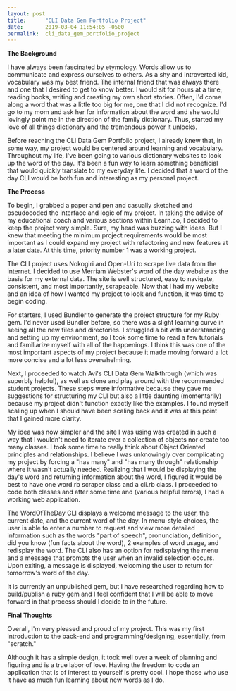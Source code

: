 ```yaml
---
layout: post
title:      "CLI Data Gem Portfolio Project"
date:       2019-03-04 11:54:05 -0500
permalink:  cli_data_gem_portfolio_project
---
```



**The Background**

I have always been fascinated by etymology. Words allow us to communicate and express ourselves to others. As a shy and introverted kid, vocabulary was my best friend. The internal friend that was always there and one that I desired to get to know better. I would sit for hours at a time, reading books, writing and creating my own short stories. Often, I'd come along a word that was a little too big for me, one that I did not recognize. I'd go to my mom and ask her for information about the word and she would lovingly point me in the direction of the family dictionary.  Thus, started my love of all things dictionary and the tremendous power it unlocks. 

Before reaching the CLI Data Gem Portfolio project, I already knew that, in some way, my project would be centered around learning and vocabulary. Throughout my life, I've been going to various dictionary websites to look up the word of the day. It's been a fun way to learn something beneficial that would quickly translate to my everyday life. I decided that a word of the day CLI would be both fun and interesting as my personal project. 

**The Process**

To begin, I grabbed a paper and pen and casually sketched and pseudocoded the interface and logic of my project. In taking the advice of my educational coach and various sections within Learn.co, I decided to keep the project very simple. Sure, my head was buzzing with ideas. But I knew that meeting the minimum project requirements would be most important as I could expand my project with refactoring and new features at a later date. At this time, priority number 1 was a working project.

The CLI project uses Nokogiri and Open-Uri to scrape live data from the internet. I decided to use Merriam Webster's word of the day website as the basis for my external data. The site is well structured, easy to navigate, consistent, and most importantly, scrapeable. Now that I had my website and an idea of how I wanted my project to look and function, it was time to begin coding. 

For starters, I used Bundler to generate the project structure for my Ruby gem. I'd never used Bundler before, so there was a slight learning curve in seeing all the new files and directories. I struggled a bit with understanding and setting up my environment, so I took some time to read a few tutorials and familiarize myself with all of the happenings. I think this was one of the most important aspects of my project because it made moving forward a lot more concise and a lot less overwhelming. 

Next, I proceeded to watch Avi's CLI Data Gem Walkthrough (which was superbly helpful), as well as clone and play around with the recommended student projects. These steps were informative because they gave me suggestions for structuring my CLI but also a little daunting (momentarily) because my project didn't function exactly like the examples. I found myself scaling up when I should have been scaling back and it was at this point that I gained more clarity.

My idea was now simpler and the site I was using was created in such a way that I wouldn't need to iterate over a collection of objects nor create too many classes. I took some time to really think about Object Oriented principles and relationships. I believe I was unknowingly over complicating my project by forcing a "has many" and "has many through" relationship where it wasn't actually needed. Realizing that I would be displaying the day's word and returning information about the word, I figured it would be best to have one word.rb scraper class and a cli.rb class. I proceeded to code both classes and after some time and (various helpful errors), I had a working web application.

The WordOfTheDay CLI displays a welcome message to the user, the current date, and the current word of the day. In menu-style choices, the user is able to enter a number to request and view more detailed information such as the words "part of speech", pronunciation, definition, did you know (fun facts about the word), 2 examples of word usage, and redisplay the word. The CLI also has an option for redisplaying the menu and a message that prompts the user when an invalid selection occurs. Upon exiting, a message is displayed, welcoming the user to return for tomorrow's word of the day. 

It is currently an unpublished gem, but I have researched regarding how to build/publish a ruby gem and I feel confident that I will be able to move forward in that process should I decide to in the future. 

**Final Thoughts**

Overall, I'm very pleased and proud of my project. This was my first introduction to the back-end and programming/designing, essentially, from "scratch." 

Although it has a simple design, it took well over a week of planning and figuring and is a true labor of love. Having the freedom to code an application that is of interest to yourself is pretty cool. I hope those who use it have as much fun learning about new words as I do.  

 









